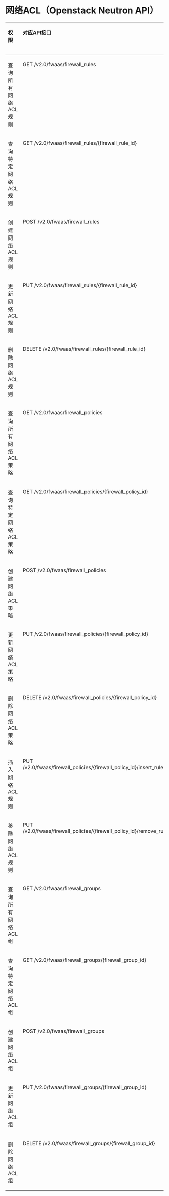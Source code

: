 # 网络ACL（Openstack Neutron API）<a name="vpc_permission_0015"></a>

<a name="table138590164616"></a>
<table><thead align="left"><tr id="row2054710012466"><th class="cellrowborder" valign="top" width="15.418458154184583%" id="mcps1.1.6.1.1"><p id="p6174435204812"><a name="p6174435204812"></a><a name="p6174435204812"></a>权限</p>
</th>
<th class="cellrowborder" valign="top" width="25.787421257874215%" id="mcps1.1.6.1.2"><p id="p8174113504816"><a name="p8174113504816"></a><a name="p8174113504816"></a>对应API接口</p>
</th>
<th class="cellrowborder" valign="top" width="26.757324267573246%" id="mcps1.1.6.1.3"><p id="p8701346133717"><a name="p8701346133717"></a><a name="p8701346133717"></a>授权项(Action)</p>
</th>
<th class="cellrowborder" valign="top" width="16.14838516148385%" id="mcps1.1.6.1.4"><p id="p5985736163016"><a name="p5985736163016"></a><a name="p5985736163016"></a>IAM项目(Project)</p>
</th>
<th class="cellrowborder" valign="top" width="15.888411158884114%" id="mcps1.1.6.1.5"><p id="p8985133619300"><a name="p8985133619300"></a><a name="p8985133619300"></a>企业项目(Enterprise Project)</p>
</th>
</tr>
</thead>
<tbody><tr id="row175475019467"><td class="cellrowborder" valign="top" width="15.418458154184583%" headers="mcps1.1.6.1.1 "><p id="p38962449710"><a name="p38962449710"></a><a name="p38962449710"></a>查询所有<span id="text932617368112"><a name="text932617368112"></a><a name="text932617368112"></a>网络ACL</span><span id="text173260361811"><a name="text173260361811"></a><a name="text173260361811"></a></span>规则</p>
</td>
<td class="cellrowborder" valign="top" width="25.787421257874215%" headers="mcps1.1.6.1.2 "><p id="p55474044610"><a name="p55474044610"></a><a name="p55474044610"></a>GET /v2.0/fwaas/firewall_rules</p>
</td>
<td class="cellrowborder" valign="top" width="26.757324267573246%" headers="mcps1.1.6.1.3 "><p id="p87832010154620"><a name="p87832010154620"></a><a name="p87832010154620"></a>vpc:firewallRules:get</p>
</td>
<td class="cellrowborder" valign="top" width="16.14838516148385%" headers="mcps1.1.6.1.4 "><p id="p1475655902719"><a name="p1475655902719"></a><a name="p1475655902719"></a>√</p>
</td>
<td class="cellrowborder" valign="top" width="15.888411158884114%" headers="mcps1.1.6.1.5 "><p id="p153706545313"><a name="p153706545313"></a><a name="p153706545313"></a>×</p>
</td>
</tr>
<tr id="row954717015469"><td class="cellrowborder" valign="top" width="15.418458154184583%" headers="mcps1.1.6.1.1 "><p id="p68961644874"><a name="p68961644874"></a><a name="p68961644874"></a>查询特定<span id="text1480210381116"><a name="text1480210381116"></a><a name="text1480210381116"></a>网络ACL</span><span id="text580213815110"><a name="text580213815110"></a><a name="text580213815110"></a></span>规则</p>
</td>
<td class="cellrowborder" valign="top" width="25.787421257874215%" headers="mcps1.1.6.1.2 "><p id="p854711012462"><a name="p854711012462"></a><a name="p854711012462"></a>GET /v2.0/fwaas/firewall_rules/{firewall_rule_id}</p>
</td>
<td class="cellrowborder" valign="top" width="26.757324267573246%" headers="mcps1.1.6.1.3 "><p id="p10249161204616"><a name="p10249161204616"></a><a name="p10249161204616"></a>vpc:firewallRules:get</p>
</td>
<td class="cellrowborder" valign="top" width="16.14838516148385%" headers="mcps1.1.6.1.4 "><p id="p167561459142711"><a name="p167561459142711"></a><a name="p167561459142711"></a>√</p>
</td>
<td class="cellrowborder" valign="top" width="15.888411158884114%" headers="mcps1.1.6.1.5 "><p id="p1370175418319"><a name="p1370175418319"></a><a name="p1370175418319"></a>×</p>
</td>
</tr>
<tr id="row754717018466"><td class="cellrowborder" valign="top" width="15.418458154184583%" headers="mcps1.1.6.1.1 "><p id="p989619441578"><a name="p989619441578"></a><a name="p989619441578"></a>创建<span id="text32441411017"><a name="text32441411017"></a><a name="text32441411017"></a>网络ACL</span><span id="text024420411114"><a name="text024420411114"></a><a name="text024420411114"></a></span>规则</p>
</td>
<td class="cellrowborder" valign="top" width="25.787421257874215%" headers="mcps1.1.6.1.2 "><p id="p25471074610"><a name="p25471074610"></a><a name="p25471074610"></a>POST /v2.0/fwaas/firewall_rules</p>
</td>
<td class="cellrowborder" valign="top" width="26.757324267573246%" headers="mcps1.1.6.1.3 "><p id="p1642771311465"><a name="p1642771311465"></a><a name="p1642771311465"></a>vpc:firewallRules:create</p>
</td>
<td class="cellrowborder" valign="top" width="16.14838516148385%" headers="mcps1.1.6.1.4 "><p id="p9757145912271"><a name="p9757145912271"></a><a name="p9757145912271"></a>√</p>
</td>
<td class="cellrowborder" valign="top" width="15.888411158884114%" headers="mcps1.1.6.1.5 "><p id="p19370155411318"><a name="p19370155411318"></a><a name="p19370155411318"></a>×</p>
</td>
</tr>
<tr id="row25472014464"><td class="cellrowborder" valign="top" width="15.418458154184583%" headers="mcps1.1.6.1.1 "><p id="p10896844676"><a name="p10896844676"></a><a name="p10896844676"></a>更新<span id="text76781643819"><a name="text76781643819"></a><a name="text76781643819"></a>网络ACL</span><span id="text6678543011"><a name="text6678543011"></a><a name="text6678543011"></a></span>规则</p>
</td>
<td class="cellrowborder" valign="top" width="25.787421257874215%" headers="mcps1.1.6.1.2 "><p id="p15471304466"><a name="p15471304466"></a><a name="p15471304466"></a>PUT /v2.0/fwaas/firewall_rules/{firewall_rule_id}</p>
</td>
<td class="cellrowborder" valign="top" width="26.757324267573246%" headers="mcps1.1.6.1.3 "><p id="p10998714144611"><a name="p10998714144611"></a><a name="p10998714144611"></a>vpc:firewallRules:update</p>
</td>
<td class="cellrowborder" valign="top" width="16.14838516148385%" headers="mcps1.1.6.1.4 "><p id="p187577594276"><a name="p187577594276"></a><a name="p187577594276"></a>√</p>
</td>
<td class="cellrowborder" valign="top" width="15.888411158884114%" headers="mcps1.1.6.1.5 "><p id="p10370105493116"><a name="p10370105493116"></a><a name="p10370105493116"></a>×</p>
</td>
</tr>
<tr id="row2054713064610"><td class="cellrowborder" valign="top" width="15.418458154184583%" headers="mcps1.1.6.1.1 "><p id="p128968441671"><a name="p128968441671"></a><a name="p128968441671"></a>删除<span id="text5477846212"><a name="text5477846212"></a><a name="text5477846212"></a>网络ACL</span><span id="text24784461318"><a name="text24784461318"></a><a name="text24784461318"></a></span>规则</p>
</td>
<td class="cellrowborder" valign="top" width="25.787421257874215%" headers="mcps1.1.6.1.2 "><p id="p7547302464"><a name="p7547302464"></a><a name="p7547302464"></a>DELETE /v2.0/fwaas/firewall_rules/{firewall_rule_id}</p>
</td>
<td class="cellrowborder" valign="top" width="26.757324267573246%" headers="mcps1.1.6.1.3 "><p id="p0230316104616"><a name="p0230316104616"></a><a name="p0230316104616"></a>vpc:firewallRules:delete</p>
</td>
<td class="cellrowborder" valign="top" width="16.14838516148385%" headers="mcps1.1.6.1.4 "><p id="p1267045134615"><a name="p1267045134615"></a><a name="p1267045134615"></a>√</p>
</td>
<td class="cellrowborder" valign="top" width="15.888411158884114%" headers="mcps1.1.6.1.5 "><p id="p6670155114465"><a name="p6670155114465"></a><a name="p6670155114465"></a>×</p>
</td>
</tr>
<tr id="row17547110134614"><td class="cellrowborder" valign="top" width="15.418458154184583%" headers="mcps1.1.6.1.1 "><p id="p16896444478"><a name="p16896444478"></a><a name="p16896444478"></a>查询所有<span id="text37133481114"><a name="text37133481114"></a><a name="text37133481114"></a>网络ACL</span><span id="text1871314481319"><a name="text1871314481319"></a><a name="text1871314481319"></a></span>策略</p>
</td>
<td class="cellrowborder" valign="top" width="25.787421257874215%" headers="mcps1.1.6.1.2 "><p id="p13547604464"><a name="p13547604464"></a><a name="p13547604464"></a>GET /v2.0/fwaas/firewall_policies</p>
</td>
<td class="cellrowborder" valign="top" width="26.757324267573246%" headers="mcps1.1.6.1.3 "><p id="p1161211711468"><a name="p1161211711468"></a><a name="p1161211711468"></a>vpc:firewallPolicies:get</p>
</td>
<td class="cellrowborder" valign="top" width="16.14838516148385%" headers="mcps1.1.6.1.4 "><p id="p5670165120466"><a name="p5670165120466"></a><a name="p5670165120466"></a>√</p>
</td>
<td class="cellrowborder" valign="top" width="15.888411158884114%" headers="mcps1.1.6.1.5 "><p id="p167055174612"><a name="p167055174612"></a><a name="p167055174612"></a>×</p>
</td>
</tr>
<tr id="row1554717012462"><td class="cellrowborder" valign="top" width="15.418458154184583%" headers="mcps1.1.6.1.1 "><p id="p68961448715"><a name="p68961448715"></a><a name="p68961448715"></a>查询特定<span id="text121491152313"><a name="text121491152313"></a><a name="text121491152313"></a>网络ACL</span><span id="text51491852318"><a name="text51491852318"></a><a name="text51491852318"></a></span>策略</p>
</td>
<td class="cellrowborder" valign="top" width="25.787421257874215%" headers="mcps1.1.6.1.2 "><p id="p1054790144617"><a name="p1054790144617"></a><a name="p1054790144617"></a>GET /v2.0/fwaas/firewall_policies/{firewall_policy_id}</p>
</td>
<td class="cellrowborder" valign="top" width="26.757324267573246%" headers="mcps1.1.6.1.3 "><p id="p1018319193467"><a name="p1018319193467"></a><a name="p1018319193467"></a>vpc:firewallPolicies:get</p>
</td>
<td class="cellrowborder" valign="top" width="16.14838516148385%" headers="mcps1.1.6.1.4 "><p id="p9520861666"><a name="p9520861666"></a><a name="p9520861666"></a>√</p>
</td>
<td class="cellrowborder" valign="top" width="15.888411158884114%" headers="mcps1.1.6.1.5 "><p id="p10520361611"><a name="p10520361611"></a><a name="p10520361611"></a>×</p>
</td>
</tr>
<tr id="row9547170204610"><td class="cellrowborder" valign="top" width="15.418458154184583%" headers="mcps1.1.6.1.1 "><p id="p3896944179"><a name="p3896944179"></a><a name="p3896944179"></a>创建<span id="text931593115"><a name="text931593115"></a><a name="text931593115"></a>网络ACL</span><span id="text1305917112"><a name="text1305917112"></a><a name="text1305917112"></a></span>策略</p>
</td>
<td class="cellrowborder" valign="top" width="25.787421257874215%" headers="mcps1.1.6.1.2 "><p id="p155471102460"><a name="p155471102460"></a><a name="p155471102460"></a>POST /v2.0/fwaas/firewall_policies</p>
</td>
<td class="cellrowborder" valign="top" width="26.757324267573246%" headers="mcps1.1.6.1.3 "><p id="p1938032004613"><a name="p1938032004613"></a><a name="p1938032004613"></a>vpc:firewallPolicies:create</p>
</td>
<td class="cellrowborder" valign="top" width="16.14838516148385%" headers="mcps1.1.6.1.4 "><p id="p135201961968"><a name="p135201961968"></a><a name="p135201961968"></a>√</p>
</td>
<td class="cellrowborder" valign="top" width="15.888411158884114%" headers="mcps1.1.6.1.5 "><p id="p17520461168"><a name="p17520461168"></a><a name="p17520461168"></a>×</p>
</td>
</tr>
<tr id="row18547001460"><td class="cellrowborder" valign="top" width="15.418458154184583%" headers="mcps1.1.6.1.1 "><p id="p889654416711"><a name="p889654416711"></a><a name="p889654416711"></a>更新<span id="text02471512220"><a name="text02471512220"></a><a name="text02471512220"></a>网络ACL</span><span id="text62481816212"><a name="text62481816212"></a><a name="text62481816212"></a></span>策略</p>
</td>
<td class="cellrowborder" valign="top" width="25.787421257874215%" headers="mcps1.1.6.1.2 "><p id="p1254713011460"><a name="p1254713011460"></a><a name="p1254713011460"></a>PUT /v2.0/fwaas/firewall_policies/{firewall_policy_id}</p>
</td>
<td class="cellrowborder" valign="top" width="26.757324267573246%" headers="mcps1.1.6.1.3 "><p id="p625182414611"><a name="p625182414611"></a><a name="p625182414611"></a>vpc:firewallPolicies:update</p>
</td>
<td class="cellrowborder" valign="top" width="16.14838516148385%" headers="mcps1.1.6.1.4 "><p id="p252036665"><a name="p252036665"></a><a name="p252036665"></a>√</p>
</td>
<td class="cellrowborder" valign="top" width="15.888411158884114%" headers="mcps1.1.6.1.5 "><p id="p1520106464"><a name="p1520106464"></a><a name="p1520106464"></a>×</p>
</td>
</tr>
<tr id="row205476084614"><td class="cellrowborder" valign="top" width="15.418458154184583%" headers="mcps1.1.6.1.1 "><p id="p68974441376"><a name="p68974441376"></a><a name="p68974441376"></a>删除<span id="text16945123622"><a name="text16945123622"></a><a name="text16945123622"></a>网络ACL</span><span id="text169451233211"><a name="text169451233211"></a><a name="text169451233211"></a></span>策略</p>
</td>
<td class="cellrowborder" valign="top" width="25.787421257874215%" headers="mcps1.1.6.1.2 "><p id="p1454710013464"><a name="p1454710013464"></a><a name="p1454710013464"></a>DELETE /v2.0/fwaas/firewall_policies/{firewall_policy_id}</p>
</td>
<td class="cellrowborder" valign="top" width="26.757324267573246%" headers="mcps1.1.6.1.3 "><p id="p1761332616465"><a name="p1761332616465"></a><a name="p1761332616465"></a>vpc:firewallPolicies:delete</p>
</td>
<td class="cellrowborder" valign="top" width="16.14838516148385%" headers="mcps1.1.6.1.4 "><p id="p135218615612"><a name="p135218615612"></a><a name="p135218615612"></a>√</p>
</td>
<td class="cellrowborder" valign="top" width="15.888411158884114%" headers="mcps1.1.6.1.5 "><p id="p752146463"><a name="p752146463"></a><a name="p752146463"></a>×</p>
</td>
</tr>
<tr id="row65472074610"><td class="cellrowborder" valign="top" width="15.418458154184583%" headers="mcps1.1.6.1.1 "><p id="p689710445712"><a name="p689710445712"></a><a name="p689710445712"></a>插入<span id="text14722166527"><a name="text14722166527"></a><a name="text14722166527"></a>网络ACL</span><span id="text272211615215"><a name="text272211615215"></a><a name="text272211615215"></a></span>规则</p>
</td>
<td class="cellrowborder" valign="top" width="25.787421257874215%" headers="mcps1.1.6.1.2 "><p id="p185471074618"><a name="p185471074618"></a><a name="p185471074618"></a>PUT /v2.0/fwaas/firewall_policies/{firewall_policy_id}/insert_rule</p>
</td>
<td class="cellrowborder" valign="top" width="26.757324267573246%" headers="mcps1.1.6.1.3 "><a name="ul194831710115410"></a><a name="ul194831710115410"></a><ul id="ul194831710115410"><li>vpc:firewallPolicies:addRule</li><li>vpc:firewallPolicies:get</li></ul>
</td>
<td class="cellrowborder" valign="top" width="16.14838516148385%" headers="mcps1.1.6.1.4 "><p id="p115245914612"><a name="p115245914612"></a><a name="p115245914612"></a>√</p>
</td>
<td class="cellrowborder" valign="top" width="15.888411158884114%" headers="mcps1.1.6.1.5 "><p id="p11524169768"><a name="p11524169768"></a><a name="p11524169768"></a>×</p>
</td>
</tr>
<tr id="row7547190114619"><td class="cellrowborder" valign="top" width="15.418458154184583%" headers="mcps1.1.6.1.1 "><p id="p168971144178"><a name="p168971144178"></a><a name="p168971144178"></a>移除<span id="text72921312229"><a name="text72921312229"></a><a name="text72921312229"></a>网络ACL</span><span id="text3292131214218"><a name="text3292131214218"></a><a name="text3292131214218"></a></span>规则</p>
</td>
<td class="cellrowborder" valign="top" width="25.787421257874215%" headers="mcps1.1.6.1.2 "><p id="p0547130134614"><a name="p0547130134614"></a><a name="p0547130134614"></a>PUT /v2.0/fwaas/firewall_policies/{firewall_policy_id}/remove_rule</p>
</td>
<td class="cellrowborder" valign="top" width="26.757324267573246%" headers="mcps1.1.6.1.3 "><a name="ul65475011468"></a><a name="ul65475011468"></a><ul id="ul65475011468"><li>vpc:firewallPolicies:removeRule</li><li>vpc:firewallPolicies:get</li></ul>
</td>
<td class="cellrowborder" valign="top" width="16.14838516148385%" headers="mcps1.1.6.1.4 "><p id="p185241699610"><a name="p185241699610"></a><a name="p185241699610"></a>√</p>
</td>
<td class="cellrowborder" valign="top" width="15.888411158884114%" headers="mcps1.1.6.1.5 "><p id="p25241993610"><a name="p25241993610"></a><a name="p25241993610"></a>×</p>
</td>
</tr>
<tr id="row1154718015467"><td class="cellrowborder" valign="top" width="15.418458154184583%" headers="mcps1.1.6.1.1 "><p id="p188978441979"><a name="p188978441979"></a><a name="p188978441979"></a>查询所有<span id="text1090519141222"><a name="text1090519141222"></a><a name="text1090519141222"></a>网络ACL</span><span id="text490514141524"><a name="text490514141524"></a><a name="text490514141524"></a></span>组</p>
</td>
<td class="cellrowborder" valign="top" width="25.787421257874215%" headers="mcps1.1.6.1.2 "><p id="p115477044612"><a name="p115477044612"></a><a name="p115477044612"></a>GET /v2.0/fwaas/firewall_groups</p>
</td>
<td class="cellrowborder" valign="top" width="26.757324267573246%" headers="mcps1.1.6.1.3 "><p id="p153991240174616"><a name="p153991240174616"></a><a name="p153991240174616"></a>vpc:firewallGroups:get</p>
</td>
<td class="cellrowborder" valign="top" width="16.14838516148385%" headers="mcps1.1.6.1.4 "><p id="p652411911620"><a name="p652411911620"></a><a name="p652411911620"></a>√</p>
</td>
<td class="cellrowborder" valign="top" width="15.888411158884114%" headers="mcps1.1.6.1.5 "><p id="p6524191861"><a name="p6524191861"></a><a name="p6524191861"></a>×</p>
</td>
</tr>
<tr id="row165479014611"><td class="cellrowborder" valign="top" width="15.418458154184583%" headers="mcps1.1.6.1.1 "><p id="p10897164410715"><a name="p10897164410715"></a><a name="p10897164410715"></a>查询特定<span id="text199481217224"><a name="text199481217224"></a><a name="text199481217224"></a>网络ACL</span><span id="text8948617929"><a name="text8948617929"></a><a name="text8948617929"></a></span>组</p>
</td>
<td class="cellrowborder" valign="top" width="25.787421257874215%" headers="mcps1.1.6.1.2 "><p id="p95471309469"><a name="p95471309469"></a><a name="p95471309469"></a>GET /v2.0/fwaas/firewall_groups/{firewall_group_id}</p>
</td>
<td class="cellrowborder" valign="top" width="26.757324267573246%" headers="mcps1.1.6.1.3 "><p id="p5766194114618"><a name="p5766194114618"></a><a name="p5766194114618"></a>vpc:firewallGroups:get</p>
</td>
<td class="cellrowborder" valign="top" width="16.14838516148385%" headers="mcps1.1.6.1.4 "><p id="p1152489668"><a name="p1152489668"></a><a name="p1152489668"></a>√</p>
</td>
<td class="cellrowborder" valign="top" width="15.888411158884114%" headers="mcps1.1.6.1.5 "><p id="p135241591365"><a name="p135241591365"></a><a name="p135241591365"></a>×</p>
</td>
</tr>
<tr id="row1154718013461"><td class="cellrowborder" valign="top" width="15.418458154184583%" headers="mcps1.1.6.1.1 "><p id="p88971344977"><a name="p88971344977"></a><a name="p88971344977"></a>创建<span id="text109558201826"><a name="text109558201826"></a><a name="text109558201826"></a>网络ACL</span><span id="text395513201428"><a name="text395513201428"></a><a name="text395513201428"></a></span>组</p>
</td>
<td class="cellrowborder" valign="top" width="25.787421257874215%" headers="mcps1.1.6.1.2 "><p id="p254914014462"><a name="p254914014462"></a><a name="p254914014462"></a>POST /v2.0/fwaas/firewall_groups</p>
</td>
<td class="cellrowborder" valign="top" width="26.757324267573246%" headers="mcps1.1.6.1.3 "><p id="p17963425464"><a name="p17963425464"></a><a name="p17963425464"></a>vpc:firewallGroups:create</p>
</td>
<td class="cellrowborder" valign="top" width="16.14838516148385%" headers="mcps1.1.6.1.4 "><p id="p106191011264"><a name="p106191011264"></a><a name="p106191011264"></a>√</p>
</td>
<td class="cellrowborder" valign="top" width="15.888411158884114%" headers="mcps1.1.6.1.5 "><p id="p18619711162"><a name="p18619711162"></a><a name="p18619711162"></a>×</p>
</td>
</tr>
<tr id="row11549307461"><td class="cellrowborder" valign="top" width="15.418458154184583%" headers="mcps1.1.6.1.1 "><p id="p389774420716"><a name="p389774420716"></a><a name="p389774420716"></a>更新<span id="text054814235217"><a name="text054814235217"></a><a name="text054814235217"></a>网络ACL</span><span id="text954818231823"><a name="text954818231823"></a><a name="text954818231823"></a></span>组</p>
</td>
<td class="cellrowborder" valign="top" width="25.787421257874215%" headers="mcps1.1.6.1.2 "><p id="p14549901464"><a name="p14549901464"></a><a name="p14549901464"></a>PUT /v2.0/fwaas/firewall_groups/{firewall_group_id}</p>
</td>
<td class="cellrowborder" valign="top" width="26.757324267573246%" headers="mcps1.1.6.1.3 "><p id="p1171664394618"><a name="p1171664394618"></a><a name="p1171664394618"></a>vpc:firewallGroups:update</p>
</td>
<td class="cellrowborder" valign="top" width="16.14838516148385%" headers="mcps1.1.6.1.4 "><p id="p1619101119612"><a name="p1619101119612"></a><a name="p1619101119612"></a>√</p>
</td>
<td class="cellrowborder" valign="top" width="15.888411158884114%" headers="mcps1.1.6.1.5 "><p id="p166197114615"><a name="p166197114615"></a><a name="p166197114615"></a>×</p>
</td>
</tr>
<tr id="row15549309464"><td class="cellrowborder" valign="top" width="15.418458154184583%" headers="mcps1.1.6.1.1 "><p id="p158974442715"><a name="p158974442715"></a><a name="p158974442715"></a>删除网络ACL组</p>
</td>
<td class="cellrowborder" valign="top" width="25.787421257874215%" headers="mcps1.1.6.1.2 "><p id="p1654911084613"><a name="p1654911084613"></a><a name="p1654911084613"></a>DELETE /v2.0/fwaas/firewall_groups/{firewall_group_id}</p>
</td>
<td class="cellrowborder" valign="top" width="26.757324267573246%" headers="mcps1.1.6.1.3 "><p id="p182421245134619"><a name="p182421245134619"></a><a name="p182421245134619"></a>vpc:firewallGroups:delete</p>
</td>
<td class="cellrowborder" valign="top" width="16.14838516148385%" headers="mcps1.1.6.1.4 "><p id="p3619811765"><a name="p3619811765"></a><a name="p3619811765"></a>√</p>
</td>
<td class="cellrowborder" valign="top" width="15.888411158884114%" headers="mcps1.1.6.1.5 "><p id="p136195112612"><a name="p136195112612"></a><a name="p136195112612"></a>×</p>
</td>
</tr>
</tbody>
</table>

